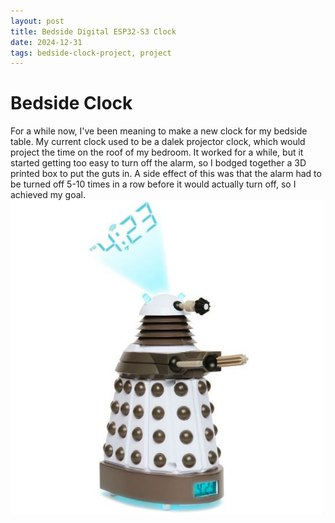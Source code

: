 ```yaml
---
layout: post
title: Bedside Digital ESP32-S3 Clock
date: 2024-12-31
tags: bedside-clock-project, project
---
```

# Bedside Clock
For a while now, I've been meaning to make a new clock for my bedside table. My current clock used to be a dalek projector clock, which would project the time on the roof of my bedroom. It worked for a while, but it started getting too easy to turn off the alarm, so I bodged together a 3D printed box to put the guts in. A side effect of this was that the alarm had to be turned off 5-10 times in a row before it would actually turn off, so I achieved my goal.
![An image of the Dalek projector clock.](/assets/posts/bedside-clock/dalek-clock.jpg)